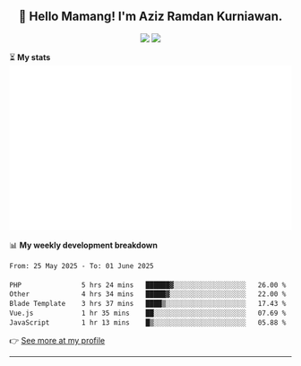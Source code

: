 <h2 align="center">👋 Hello Mamang! I'm Aziz Ramdan Kurniawan.</h2>  
<p align="center">
  <img src="https://komarev.com/ghpvc/?username=azizramdan">
  <img src="https://wakatime.com/badge/user/90056fa0-4c31-4eca-954e-2a3ac05896f9.svg">
</p>
    
⏳ **My stats**  
![](https://raw.githubusercontent.com/azizramdan/github-stats/master/generated/overview.svg#gh-dark-mode-only)

📊 **My weekly development breakdown**
<!--START_SECTION:waka-->

```txt
From: 25 May 2025 - To: 01 June 2025

PHP               5 hrs 24 mins   ██████▓░░░░░░░░░░░░░░░░░░   26.00 %
Other             4 hrs 34 mins   █████▓░░░░░░░░░░░░░░░░░░░   22.00 %
Blade Template    3 hrs 37 mins   ████▒░░░░░░░░░░░░░░░░░░░░   17.43 %
Vue.js            1 hr 35 mins    ██░░░░░░░░░░░░░░░░░░░░░░░   07.69 %
JavaScript        1 hr 13 mins    █▒░░░░░░░░░░░░░░░░░░░░░░░   05.88 %
```

<!--END_SECTION:waka-->
👉 [See more at my profile](https://wakatime.com/@azizramdan)
***
